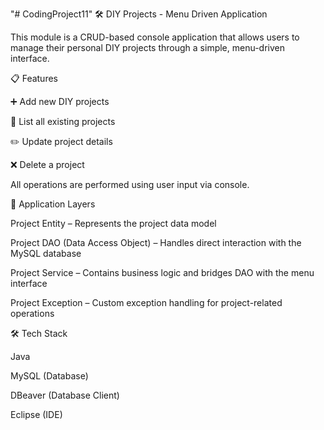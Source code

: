 "# CodingProject11" 
🛠️ DIY Projects - Menu Driven Application

This module is a CRUD-based console application that allows users to manage their personal DIY projects through a simple, menu-driven interface.

📋 Features

➕ Add new DIY projects

📄 List all existing projects

✏️ Update project details

❌ Delete a project

All operations are performed using user input via console.

🧱 Application Layers

Project Entity – Represents the project data model

Project DAO (Data Access Object) – Handles direct interaction with the MySQL database

Project Service – Contains business logic and bridges DAO with the menu interface

Project Exception – Custom exception handling for project-related operations

🛠️ Tech Stack

Java

MySQL (Database)

DBeaver (Database Client)

Eclipse (IDE)
